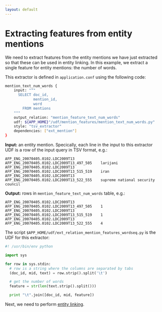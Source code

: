 ```yaml
---
layout: default
---
```


Extracting features from entity mentions
====

We need to extract features from the entity mentions we have just extracted so that these can be used in entity linking. In this example, we extract a single feature for entity mentions: the number of words.

This extractor is defined in `application.conf` using the following code:

```bash
mention_text_num_words {
	input: """
	  SELECT doc_id,
	         mention_id,
	         word
	    FROM mentions
	"""
	output_relation: "mention_feature_text_num_words"
	udf: ${APP_HOME}"/udf/mention_features/mention_text_num_words.py"
	style: "tsv_extractor"
	dependencies: ["ext_mention"]
}
```

**Input:** an entity mention. Specically, each line in the input to this extractor UDF is a row of the input query in TSV format, e.g.:

	AFP_ENG_20070405.0102.LDC2009T13	AFP_ENG_20070405.0102.LDC2009T13_497_505	larijani
	AFP_ENG_20070405.0102.LDC2009T13	AFP_ENG_20070405.0102.LDC2009T13_515_519	iran
	AFP_ENG_20070405.0102.LDC2009T13	AFP_ENG_20070405.0102.LDC2009T13_522_555	supreme national security council

**Output:** rows in `mention_feature_text_num_words` table, e.g.:

	AFP_ENG_20070405.0102.LDC2009T13	AFP_ENG_20070405.0102.LDC2009T13_497_505	1
	AFP_ENG_20070405.0102.LDC2009T13	AFP_ENG_20070405.0102.LDC2009T13_515_519	1
	AFP_ENG_20070405.0102.LDC2009T13	AFP_ENG_20070405.0102.LDC2009T13_522_555	4

The script `$APP_HOME/udf/ext_relation_mention_features_wordseq.py` is the UDF for this extractor:

```python
#! /usr/bin/env python

import sys

for row in sys.stdin:
  # row is a string where the columns are separated by tabs
  (doc_id, mid, text) = row.strip().split('\t')

  # get the number of words
  feature = str(len(text.strip().split()))

  print "\t".join([doc_id, mid, feature])
```


Next, we need to perform [entity linking](entity_linking.md).